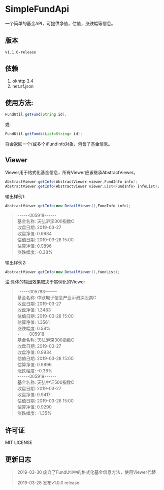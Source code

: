 # SimpleFundApi

一个简单的基金API，可提供净值，估值，涨跌幅等信息。

## 版本
```
v1.1.0-release
```

## 依赖
1. okhttp 3.4
2. net.sf.json

## 使用方法:

```java
FundUtil.getFund(String id);
```
或:

```java
FundUtil.getFunds(List<String> id);
```

将会返回一个(或多个)FundInfo对象，包含了基金信息。

## Viewer
Viewer用于格式化基金信息，所有Viewer应该继承AbstractViewer。

```java
AbstractViewer.getInfo(AbstractViewer viewer,FundInfo info);
AbstractViewer.getInfo(AbstractViewer viewer,List<FundInfo> infoList);
```


输出样例1:

```java
AbstractViewer.getInfo(new DetailViewer(),FundInfo info);
```

> ------005918------  
> 基金名称: 天弘沪深300指数C  
> 收盘日期: 2019-03-27  
> 收盘净值: 0.9934  
> 估值日期: 2019-03-28 15:00  
> 估算净值: 0.9896  
> 涨跌幅度: -0.38%  


输出样例2: 

```java
AbstractViewer.getInfo(new DetailViewer(),fundList);
```
 
注:具体的输出效果取决于实例化的Viewer

> ------005763------  
> 基金名称: 中欧电子信息产业沪港深股票C  
> 收盘日期: 2019-03-27  
> 收盘净值: 1.3483  
> 估值日期: 2019-03-28 15:00  
> 估算净值: 1.3561  
> 涨跌幅度: 0.58%  
> ------005918------  
> 基金名称: 天弘沪深300指数C  
> 收盘日期: 2019-03-27  
> 收盘净值: 0.9934  
> 估值日期: 2019-03-28 15:00  
> 估算净值: 0.9896  
> 涨跌幅度: -0.38%  
> ------005919------  
> 基金名称: 天弘中证500指数C  
> 收盘日期: 2019-03-27  
> 收盘净值: 0.9417  
> 估值日期: 2019-03-28 15:00  
> 估算净值: 0.9290  
> 涨跌幅度: -1.35%  



## 许可证

MIT LICENSE

## 更新日志
> 2019-03-30
> 废弃了FundUtil中的格式化基金信息方法，使用Viewer代替
>
> 2019-03-28
> 发布v1.0.0 release
